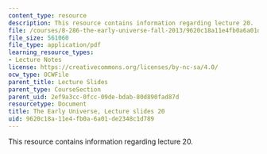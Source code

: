 ```yaml
---
content_type: resource
description: This resource contains information regarding lecture 20.
file: /courses/8-286-the-early-universe-fall-2013/9620c18a11e4fb0a6a01de2348c1d789_MIT8_286F13_lec20.pdf
file_size: 561060
file_type: application/pdf
learning_resource_types:
- Lecture Notes
license: https://creativecommons.org/licenses/by-nc-sa/4.0/
ocw_type: OCWFile
parent_title: Lecture Slides
parent_type: CourseSection
parent_uid: 2ef9a3cc-0fcc-09de-bdab-80d890fad87d
resourcetype: Document
title: The Early Universe, Lecture slides 20
uid: 9620c18a-11e4-fb0a-6a01-de2348c1d789
---
```

This resource contains information regarding lecture 20.
